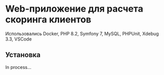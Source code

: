 # Web-приложение для расчета скоринга клиентов

Использовались Docker, PHP 8.2, Symfony 7, MySQL, PHPUnit, Xdebug 3.3, VSCode

## Установка

In process...
